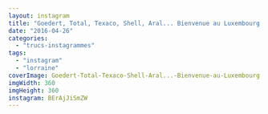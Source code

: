 ```yaml
---
layout: instagram
title: "Goedert, Total, Texaco, Shell, Aral... Bienvenue au Luxembourg !"
date: "2016-04-26"
categories: 
  - "trucs-instagrammes"
tags: 
  - "instagram"
  - "lorraine"
coverImage: Goedert-Total-Texaco-Shell-Aral...-Bienvenue-au-Luxembourg.jpg
imgWidth: 360
imgHeight: 360
instagram: BErAjJiSmZW
---
```

